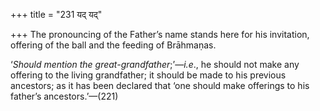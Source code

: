 +++
title = "231 यद् यद्"

+++
The pronouncing of the Father’s name stands here for his invitation,
offering of the ball and the feeding of Brāhmaṇas.

‘*Should mention the great-grandfather*;’—*i.e*., he should not make any
offering to the living grandfather; it should be made to his previous
ancestors; as it has been declared that ‘one should make offerings to
his father’s ancestors.’—(221)


